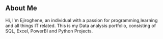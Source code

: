 ## About Me

Hi, I'm Ejiroghene, an individual with a passion for programming,learning and all things IT related.
This is my Data analysis portfolio, consisting of SQL, Excel, PowerBI and Python Projects. 
 

